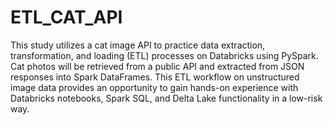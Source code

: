 # ETL_CAT_API
This study utilizes a cat image API to practice data extraction, transformation, and loading (ETL) processes on Databricks using PySpark. Cat photos will be retrieved from a public API and extracted from JSON responses into Spark DataFrames.
This ETL workflow on unstructured image data provides an opportunity to gain hands-on experience with Databricks notebooks, Spark SQL, and Delta Lake functionality in a low-risk way.
